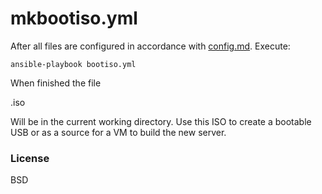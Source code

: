 # mkbootiso.yml


After all files are configured in accordance with [config.md](config.md). Execute:

```
ansible-playbook bootiso.yml
```

When finished the file

<hostname>.iso

Will be in the current working directory. Use this ISO to create a bootable USB or as a source for a VM to build the new server.

### License

BSD
